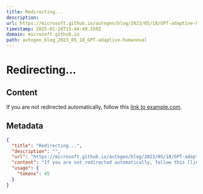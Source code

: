 ```yaml
---
title: Redirecting...
description: 
url: https://microsoft.github.io/autogen/blog/2023/05/18/GPT-adaptive-humaneval/
timestamp: 2025-01-20T15:44:49.559Z
domain: microsoft.github.io
path: autogen_blog_2023_05_18_GPT-adaptive-humaneval
---
```


# Redirecting...



## Content

If you are not redirected automatically, follow this [link to example.com](https://microsoft.github.io/autogen/0.2/blog/2023/05/18/GPT-adaptive-humaneval).

## Metadata

```json
{
  "title": "Redirecting...",
  "description": "",
  "url": "https://microsoft.github.io/autogen/blog/2023/05/18/GPT-adaptive-humaneval/",
  "content": "If you are not redirected automatically, follow this [link to example.com](https://microsoft.github.io/autogen/0.2/blog/2023/05/18/GPT-adaptive-humaneval).",
  "usage": {
    "tokens": 45
  }
}
```
